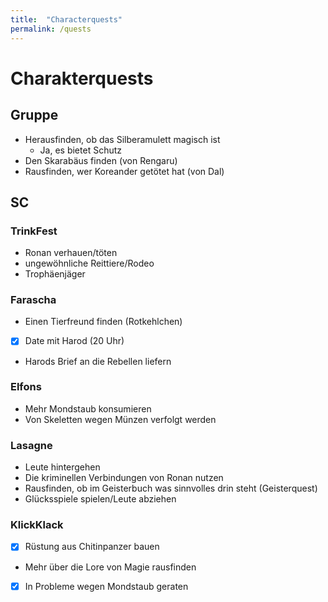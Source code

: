 ```yaml
---
title:  "Characterquests"
permalink: /quests
---
```


# Charakterquests
## Gruppe
- Herausfinden, ob das Silberamulett magisch ist
  - Ja, es bietet Schutz
- Den Skarabäus finden (von Rengaru)
- Rausfinden, wer Koreander getötet hat (von Dal)

## SC
### TrinkFest
- Ronan verhauen/töten
- ungewöhnliche Reittiere/Rodeo
- Trophäenjäger

### Farascha
- Einen Tierfreund finden (Rotkehlchen)
- [x] Date mit Harod (20 Uhr)
- Harods Brief an die Rebellen liefern

### Elfons
- Mehr Mondstaub konsumieren
- Von Skeletten wegen Münzen verfolgt werden

### Lasagne
- Leute hintergehen
- Die kriminellen Verbindungen von Ronan nutzen
- Rausfinden, ob im Geisterbuch was sinnvolles drin steht (Geisterquest)
- Glücksspiele spielen/Leute abziehen

### KlickKlack
- [x] Rüstung aus Chitinpanzer bauen
- Mehr über die Lore von Magie rausfinden
- [x] In Probleme wegen Mondstaub geraten